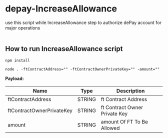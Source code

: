 # depay-IncreaseAllowance

use this script while IncreaseAllowance step to authorize dePay account for major operations </br></br>

## How to run IncreaseAllowance script

`npm install`

`node . -ftContractAddress="" -ftContractOwnerPrivateKey="" -amount=""`

**Payload:**

| Name                      | Type   | Description                   |
| ------------------------- | ------ | ----------------------------- |
| ftContractAddress         | STRING | ft Contract Address           |
| ftContractOwnerPrivateKey | STRING | ft Contract Owner Private Key |
| amount                    | STRING | amount Of FT To Be Allowed    |
